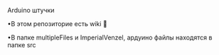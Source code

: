 Arduino штучки 

•В этом репозиторие есть wiki	👀

•В папке multipleFiles и ImperialVenzel, ардуино файлы находятся в папке src
